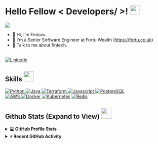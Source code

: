 <h1> Hello Fellow < Developers/ >! <img src = "https://raw.githubusercontent.com/MartinHeinz/MartinHeinz/master/wave.gif" width = 30px> </h1>
<p align='center'>
</p>

<p>
  <a href="https://github.com/DenverCoder1/readme-typing-svg"><img src="https://readme-typing-svg.herokuapp.com?&font=IBM+Plex+Sans&color=abcdef&size=20&lines=Welcome+to+my+GitHub+Profile!;Glad+to+see+you+here!" /></a>
</p>  

- 👋 Hi, I’m Firdavs.
- 💼 I'm a Senior Software Engineer at Fortu Wealth (https://fortu.co.uk)
- 💬 Talk to me about fintech.
  
</br>
   <a href="https://www.linkedin.com/in/firdavs-kasymov/" target="_blank">
    <img alt="LinkedIn" src="https://img.shields.io/badge/LinkedIn-0077B5?style=for-the-badge&logo=linkedin&logoColor=white">
  </a>   

<h2> Skills <img src = "https://media2.giphy.com/media/QssGEmpkyEOhBCb7e1/giphy.gif?cid=ecf05e47a0n3gi1bfqntqmob8g9aid1oyj2wr3ds3mg700bl&rid=giphy.gif" width = 32px> </h2>

   <a href="https://www.golang.org" target="_blank">
    <img alt="Python" src="https://img.shields.io/badge/Go-3776AB?style=for-the-badge&logo=go&logoColor=white">
  </a>

  <a href="https://www.java.com" target="_blank"> 
    <img alt="Java" src="https://img.shields.io/badge/Java-ED8B00?style=for-the-badge&logo=java&logoColor=white">
  </a>

 
   <a href="https://www.terraform.io/" target="_blank">
    <img alt="Terraform" src="https://img.shields.io/badge/terraform-777BB4?style=for-the-badge&logo=terraform&logoColor=white">
  </a>

   <a href="https://www.javascript.com/" target="_blank">
    <img alt="Javascript" src="https://img.shields.io/badge/javascript-D00000?style=for-the-badge&logo=javascript&logoColor=white">
  </a>


   <a href="https://www.postgresql.org/" target="_blank">
    <img alt="PostgreSQL" src="https://img.shields.io/badge/Sql-2C2D72?style=for-the-badge&logo=postgresql&logoColor=white">
  </a>

</br>

   <a href="https://aws.amazon.com/" target="_blank">
    <img alt="AWS" src="https://img.shields.io/badge/aws-239120?style=for-the-badge&logo=amazon&logoColor=white">
  </a>
<a href="https://www.docker.com/" target="_blank"><img alt="Docker" src="https://img.shields.io/badge/Docker-2CA5E0?style=for-the-badge&logo=docker&logoColor=white"></a>
<a href="https://kubernetes.io/" target="_blank"><img alt="Kubernetes" src="https://img.shields.io/badge/Kubernetes-000000?style=for-the-badge&logo=kubernetes&logoColor=white"></a>
 
   <a href="http://redis.io/" target="_blank">
    <img alt="Redis" src="https://img.shields.io/badge/redis-27338e?style=for-the-badge&logo=redis&logoColor=white">
  </a>
 


<h2> Github Stats (Expand to View) <img src = "https://i.pinimg.com/originals/65/c4/f4/65c4f452571be1261e9c623f7da488ac.gif" width = 35px> </h2>

<details> 
  <summary><b>💻 GitHub Profile Stats</b></summary>
  <br/>
  <p align="center">
    <a href="https://github.com/anuraghazra/github-readme-stats"><img alt="Firdavs's Github Stats" src="https://github-readme-stats.vercel.app/api?username=fir1&show_icons=true&count_private=true&theme=algolia" height="192px"/></a>
<br/>
  &nbsp;
	  <img src="https://github-readme-stats.vercel.app/api/top-langs?username=fir1&show_icons=true&locale=en&layout=compact&theme=algolia" alt="fir1" height="192px"/>
  <br/>
  </p>
</details>


<details>
  <summary><b>⚡ Recent GitHub Activity</b></summary>
  <br/>
   <a href="https://github.com/fir1"><img alt="Aastha's Activity Graph" src="https://activity-graph.herokuapp.com/graph?username=fir1&custom_title=Firdavs's%20Contribution%20Graph&theme=react-dark" /></a>
  <br/>

</details>

<br/>

 